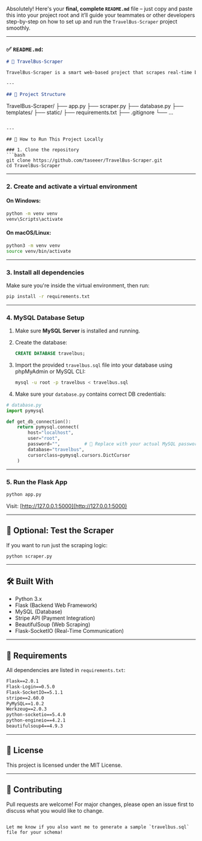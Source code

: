 Absolutely! Here's your **final, complete `README.md`** file – just copy and paste this into your project root and it’ll guide your teammates or other developers step-by-step on how to set up and run the `TravelBus-Scraper` project smoothly.

---

### ✅ `README.md`:

```markdown
# 🚌 TravelBus-Scraper

TravelBus-Scraper is a smart web-based project that scrapes real-time bus schedule data and presents it through a user-friendly interface built with Flask. It includes features like live updates using SocketIO, Stripe payment integration, and a MySQL backend for storing routes and ticket data.

---

## 📁 Project Structure

```
TravelBus-Scraper/
├── app.py
├── scraper.py
├── database.py
├── templates/
├── static/
├── requirements.txt
├── .gitignore
└── ...
```

---

## 🚀 How to Run This Project Locally

### 1. Clone the repository
```bash
git clone https://github.com/taseeer/TravelBus-Scraper.git
cd TravelBus-Scraper
```

---

### 2. Create and activate a virtual environment

#### On Windows:
```bash
python -m venv venv
venv\Scripts\activate
```

#### On macOS/Linux:
```bash
python3 -m venv venv
source venv/bin/activate
```

---

### 3. Install all dependencies
Make sure you're inside the virtual environment, then run:

```bash
pip install -r requirements.txt
```

---

### 4. MySQL Database Setup

1. Make sure **MySQL Server** is installed and running.

2. Create the database:
   ```sql
   CREATE DATABASE travelbus;
   ```

3. Import the provided `travelbus.sql` file into your database using phpMyAdmin or MySQL CLI:
   ```bash
   mysql -u root -p travelbus < travelbus.sql
   ```

4. Make sure your `database.py` contains correct DB credentials:

```python
# database.py
import pymysql

def get_db_connection():
    return pymysql.connect(
        host="localhost",
        user="root",
        password="",         # 🔑 Replace with your actual MySQL password
        database="travelbus",
        cursorclass=pymysql.cursors.DictCursor
    )
```

---

### 5. Run the Flask App

```bash
python app.py
```

Visit: [http://127.0.0.1:5000](http://127.0.0.1:5000)

---

## 🧪 Optional: Test the Scraper

If you want to run just the scraping logic:

```bash
python scraper.py
```

---

## 🛠️ Built With

- Python 3.x
- Flask (Backend Web Framework)
- MySQL (Database)
- Stripe API (Payment Integration)
- BeautifulSoup (Web Scraping)
- Flask-SocketIO (Real-Time Communication)

---

## 📄 Requirements

All dependencies are listed in `requirements.txt`:
```txt
Flask==2.0.1
Flask-Login==0.5.0
Flask-SocketIO==5.1.1
stripe==2.60.0
PyMySQL==1.0.2
Werkzeug==2.0.3
python-socketio==5.4.0
python-engineio==4.2.1
beautifulsoup4==4.9.3
```

---

## 📄 License

This project is licensed under the MIT License.

---

## 🤝 Contributing

Pull requests are welcome! For major changes, please open an issue first to discuss what you would like to change.

```

Let me know if you also want me to generate a sample `travelbus.sql` file for your schema!
